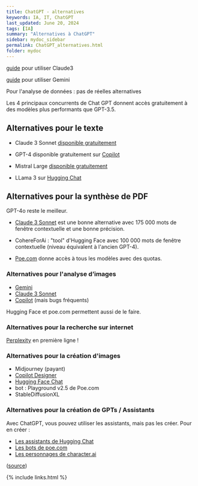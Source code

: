 ```yaml
---
title: ChatGPT - alternatives 
keywords: IA, IT, ChatGPT
last_updated: June 20, 2024
tags: [IA]
summary: "Alternatives à ChatGPT"
sidebar: mydoc_sidebar
permalink: ChatGPT_alternatives.html
folder: mydoc
---
```



[guide](https://academieweb3.com/claude-3-danthropic) pour utiliser Claude3

[guide](https://academieweb3.com/gemini-1-5-pro/) pour utiliser Gemini

Pour l'analyse de données : pas de réelles alternatives

Les 4 principaux concurrents de Chat GPT donnent accès gratuitement à des modèles plus performants que GPT-3.5.

## Alternatives pour le texte

- Claude 3 Sonnet [disponible gratuitement](https://claude.ai/) 

- GPT-4 disponible gratuitement sur [Copilot](https://copilot.microsoft.com) 

- Mistral Large [disponible gratuitement](https://chat.mistral.ai/chat)

- LLama 3 sur [Hugging Chat](https://huggingface.co/chat/)
 
## Alternatives pour la synthèse de PDF

GPT-4o reste le meilleur. 

- [Claude 3 Sonnet](https://claude.ai/) est une bonne alternative avec 175 000 mots de fenêtre contextuelle et une bonne précision.

- CohereForAi : "tool" d'Hugging Face avec 100 000 mots de fenêtre contextuelle (niveau équivalent à l'ancien GPT-4).

- [Poe.com](http://poe.com/) donne accès à tous les modèles avec des quotas.


### Alternatives pour l'analyse d’images

- [Gemini](https://gemini.google.com) 
- [Claude 3 Sonnet](https://claude.ai/) 
- [Copilot](https://copilot.microsoft.com) (mais bugs fréquents)

Hugging Face et poe.com permettent aussi de le faire.

### Alternatives pour la recherche sur internet 

[Perplexity](https://www.perplexity.ai/) en première ligne !

### Alternatives pour la création d'images 

- Midjourney (payant)
- [Copilot Designer](https://copilot.microsoft.com/images/create) 
- [Hugging Face Chat](https://huggingface.co/chat/) 
- bot : Playground v2.5 de Poe.com 
- StableDiffusionXL

### Alternatives pour la création de GPTs / Assistants

Avec ChatGPT, vous pouvez utiliser les assistants, mais pas les créer. Pour en créer :

- [Les assistants de Hugging Chat](https://huggingface.co/chat/assistants)
- [Les bots de poe.com](https://poe.com/create_bot)
- [Les personnages de character.ai](https://character.ai/character/new)

([source](https://acoustic-licorice-c24.notion.site/6-8-alternatives-gratuites-Chat-GPT-d5a30a33ab0c4c32aeb9232f5341146e)) 

{% include links.html %}
